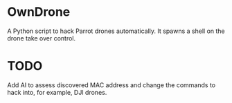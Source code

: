 # OwnDrone
A Python script to hack Parrot drones automatically. It spawns a shell on the drone take over control.

# TODO
Add AI to assess discovered MAC address and change the commands to hack into, for example, DJI drones.

